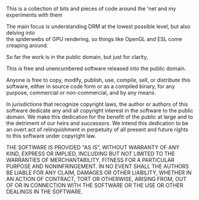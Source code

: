 This is a collection of bits and pieces of code around the 'net and my experiments with them  
  
The main focus is understanding DRM at the lowest possible level, but also delving into  
the spiderwebs of GPU rendering, so things like OpenGL and ESL come creaping around.

So far the work is in the public domain, but just for clarity, 

This is free and unencumbered software released into the public domain.  
  
Anyone is free to copy, modify, publish, use, compile, sell, or distribute this software, either in source code form or as a compiled binary, for any purpose, commercial or non-commercial, and by any means.  
  
In jurisdictions that recognize copyright laws, the author or authors of this software dedicate any and all copyright interest in the software to the public domain. We make this dedication for the benefit of the public at large and to the detriment of our heirs and successors. We intend this dedication to be an overt act of relinquishment in perpetuity of all present and future rights to this software under copyright law.  
  
THE SOFTWARE IS PROVIDED "AS IS", WITHOUT WARRANTY OF ANY KIND, EXPRESS OR IMPLIED, INCLUDING BUT NOT LIMITED TO THE WARRANTIES OF MERCHANTABILITY, FITNESS FOR A PARTICULAR PURPOSE AND NONINFRINGEMENT. IN NO EVENT SHALL THE AUTHORS BE LIABLE FOR ANY CLAIM, DAMAGES OR OTHER LIABILITY, WHETHER IN AN ACTION OF CONTRACT, TORT OR OTHERWISE, ARISING FROM, OUT OF OR IN CONNECTION WITH THE SOFTWARE OR THE USE OR OTHER DEALINGS IN THE SOFTWARE.
